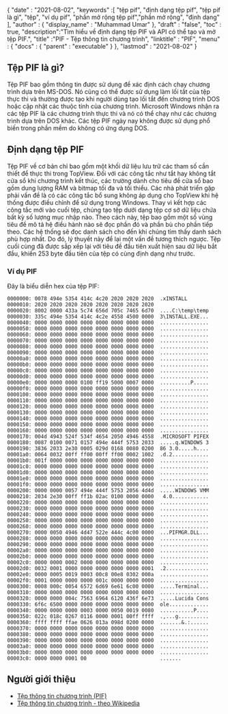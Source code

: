 {
  "date" : "2021-08-02",
  "keywords" :[ "tệp pif", "định dạng tệp pif", "tệp pif là gì", "tệp", "ví dụ pif", "phần mở rộng tệp pif","phần mở rộng", "định dạng" ],
  "author" : {
    "display_name" : "Muhammad Umar"
},
  "draft" : "false",
  "toc" : true,
  "description":"Tìm hiểu về định dạng tệp PIF và API có thể tạo và mở tệp PIF.",
  "title" :"PIF - Tệp thông tin chương trình",
  "linktitle" : "PIF",
  "menu" : {
    "docs" : {
      "parent" : "executable"
}
},
  "lastmod" : "2021-08-02"
}

## Tệp PIF là gì?
Tệp PIF bao gồm thông tin được sử dụng để xác định cách chạy chương trình dựa trên MS-DOS. Nó cũng có thể được sử dụng làm lối tắt của tệp thực thi và thường được tạo khi người dùng tạo lối tắt đến chương trình DOS hoặc cập nhật các thuộc tính của chương trình. Microsoft Windows nhận ra các tệp PIF là các chương trình thực thi và nó có thể chạy như các chương trình dựa trên DOS khác. Các tệp PIF ngày nay không được sử dụng phổ biến trong phần mềm do không có ứng dụng DOS.

## Định dạng tệp PIF
Tệp PIF về cơ bản chỉ bao gồm một khối dữ liệu lưu trữ các tham số cần thiết để thực thi trong TopView. Đối với các công tắc như tắt hay không tắt cửa sổ khi chương trình kết thúc, các trường dành cho tiêu đề cửa sổ bao gồm dung lượng RAM và bitmap tối đa và tối thiểu. Các nhà phát triển gặp phải vấn đề là có các công tắc bổ sung không áp dụng cho TopView khi hệ thống được điều chỉnh để sử dụng trong Windows. Thay vì kết hợp các công tắc mới vào cuối tệp, chúng tạo tệp dưới dạng tệp cơ sở dữ liệu chứa bất kỳ số lượng mục nhập nào. Theo cách này, tệp bao gồm một số vùng tiêu đề mô tả hệ điều hành nào sẽ đọc phần đó và phần bù cho phần tiếp theo. Các hệ thống sẽ đọc danh sách cho đến khi chúng tìm thấy danh sách phù hợp nhất. Do đó, lý thuyết này để lại một vấn đề tương thích ngược. Tệp cuối cùng đã được sắp xếp lại với tiêu đề đầu tiên xuất hiện sau dữ liệu bắt đầu, khiến 253 byte đầu tiên của tệp có cùng định dạng như trước.
### Ví dụ PIF
Đây là biểu diễn hex của tệp PIF:

```
0000000: 0078 494e 5354 414c 4c20 2020 2020 2020  .xINSTALL       
0000010: 2020 2020 2020 2020 2020 2020 2020 2020                  
0000020: 8002 0000 433a 5c74 656d 705c 7465 6d70  ....C:\temp\temp
0000030: 335c 494e 5354 414c 4c2e 4558 4500 0000  3\INSTALL.EXE...
0000040: 0000 0000 0000 0000 0000 0000 0000 0000  ................
0000050: 0000 0000 0000 0000 0000 0000 0000 0000  ................
0000060: 0000 0000 0000 0000 0000 0000 0000 0000  ................
0000070: 0000 0000 0000 0000 0000 0000 0000 0000  ................
0000080: 0000 0000 0000 0000 0000 0000 0000 0000  ................
0000090: 0000 0000 0000 0000 0000 0000 0000 0000  ................
00000a0: 0000 0000 0000 0000 0000 0000 0000 0000  ................
00000b0: 0000 0000 0000 0000 0000 0000 0000 0000  ................
00000c0: 0000 0000 0000 0000 0000 0000 0000 0000  ................
00000d0: 0000 0000 0000 0000 0000 0000 0000 0000  ................
00000e0: 0000 0000 0000 0100 ff19 5000 0007 0000  ..........P.....
00000f0: 0000 0000 0000 0000 0000 0000 0000 0000  ................
0000100: 0000 0000 0000 0000 0000 0000 0000 0000  ................
0000110: 0000 0000 0000 0000 0000 0000 0000 0000  ................
0000120: 0000 0000 0000 0000 0000 0000 0000 0000  ................
0000130: 0000 0000 0000 0000 0000 0000 0000 0000  ................
0000140: 0000 0000 0000 0000 0000 0000 0000 0000  ................
0000150: 0000 0000 0000 0000 0000 0000 0000 0000  ................
0000160: 0000 0000 0000 0000 0000 0000 0000 0000  ................
0000170: 004d 4943 524f 534f 4654 2050 4946 4558  .MICROSOFT PIFEX
0000180: 0087 0100 0071 0157 494e 444f 5753 2033  .....q.WINDOWS 3
0000190: 3836 2033 2e30 0005 029d 0168 0080 0200  86 3.0.....h....
00001a0: 0064 0032 00ff ff00 00ff ff00 0002 1002  .d.2............
00001b0: 001f 0000 0000 0000 0000 0000 0000 0000  ................
00001c0: 0000 0000 0000 0000 0000 0000 0000 0000  ................
00001d0: 0000 0000 0000 0000 0000 0000 0000 0000  ................
00001e0: 0000 0000 0000 0000 0000 0000 0000 0000  ................
00001f0: 0000 0000 0000 0000 0000 0000 0000 0000  ................
0000200: 0000 0000 0057 494e 444f 5753 2056 4d4d  .....WINDOWS VMM
0000210: 2034 2e30 00ff ff1b 02ac 0100 0000 0000   4.0............
0000220: 0000 0000 0000 0000 0000 0000 0000 0000  ................
0000230: 0000 0000 0000 0000 0000 0000 0000 0000  ................
0000240: 0000 0000 0000 0000 0000 0000 0000 0000  ................
0000250: 0000 0000 0000 0000 0000 0000 0000 0000  ................
0000260: 0000 0000 0000 0000 0000 0000 0000 0000  ................
0000270: 0000 0050 4946 4d47 522e 444c 4c00 0000  ...PIFMGR.DLL...
0000280: 0000 0000 0000 0000 0000 0000 0000 0000  ................
0000290: 0000 0000 0000 0000 0000 0000 0000 0000  ................
00002a0: 0000 0000 0000 0000 0000 0000 0000 0000  ................
00002b0: 0000 0000 0000 0000 0000 0000 0000 0000  ................
00002c0: 0000 0000 0002 0000 0000 0000 0000 0000  ................
00002d0: 0032 0001 0000 0000 0000 0000 0000 0001  .2..............
00002e0: 0000 0005 0019 0003 00c8 00e8 0302 000a  ................
00002f0: 0001 0000 0000 0000 001c 0000 0000 0000  ................
0000300: 0008 000c 0054 6572 6d69 6e61 6c00 0000  .....Terminal...
0000310: 0000 0000 0000 0000 0000 0000 0000 0000  ................
0000320: 0000 0000 004c 7563 6964 6120 436f 6e73  .....Lucida Cons
0000330: 6f6c 6500 0000 0000 0000 0000 0000 0000  ole.............
0000340: 0000 0000 0000 0003 0000 0050 0019 0080  ...........P....
0000350: 022c 018c 0267 0116 0000 0001 00ff ffff  .,...g..........
0000360: ffff ffff ffae 0626 013a 098d 0200 0000  .......&.:......
0000370: 0000 0000 0000 0000 0000 0000 0000 0000  ................
0000380: 0000 0000 0000 0000 0000 0000 0000 0000  ................
0000390: 0000 0000 0000 0000 0000 0000 0000 0000  ................
00003a0: 0000 0000 0000 0000 0000 0000 0000 0000  ................
00003b0: 0000 0000 0000 0000 0000 0000 0000 0000  ................
00003c0: 0000 0000 0001 00                        .......
```

## Người giới thiệu

* [Tệp thông tin chương trình (PIF)](http://justsolve.archiveteam.org/wiki/Program_information_file)
* [Tệp thông tin chương trình - theo Wikipedia ](https://en.wikipedia.org/wiki/Program_information_file)




